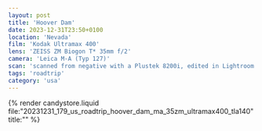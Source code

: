 ```yaml
---
layout: post
title: 'Hoover Dam'
date: 2023-12-31T23:50+0100
location: 'Nevada'
film: 'Kodak Ultramax 400'
lens: 'ZEISS ZM Biogon T* 35mm f/2'
camera: 'Leica M-A (Typ 127)'
scan: 'scanned from negative with a Plustek 8200i, edited in Lightroom'
tags: 'roadtrip'
category: 'usa'
---
```


{% render candystore.liquid file:"20231231_179_us_roadtrip_hoover_dam_ma_35zm_ultramax400_tla140" title:"" %}
